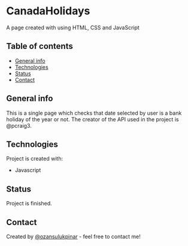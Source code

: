 # CanadaHolidays

A page created with using HTML, CSS and JavaScript

## Table of contents

- [General info](#general-info)
- [Technologies](#technologies)
- [Status](#status)
- [Contact](#contact)

## General info

This is a single page which checks that date selected by user is a bank holiday of the year or not. The creator of the API used in the project is @pcraig3.

## Technologies

Project is created with:

- Javascript

## Status

Project is finished.

## Contact

Created by [@ozansulukpinar](https://github.com/ozansulukpinar) - feel free to contact me!
